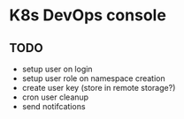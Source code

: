 # K8s DevOps console

## TODO
- setup user on login
- setup user role on namespace creation
- create user key (store in remote storage?)
- cron user cleanup
- send notifcations